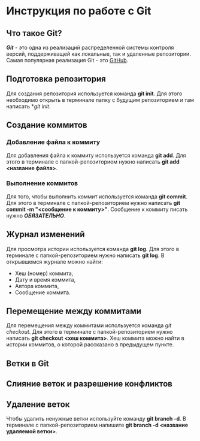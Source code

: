 # Инструкция по работе с Git

## Что такое Git?

***Git*** - это одна из реализаций распределенной системы контроля версий, поддерживащей как локальные, так и удаленные репозитории. Самая популярная реализация Git - это [GitHub](https://github.com/).

## Подготовка репозитория

Для создания репозитория используется команда **git init**. Для этого необходимо открыть в терминале папку с будущим репозиторием и там написать **git init*.

## Создание коммитов

### Добавление файла к коммиту

Для добавления файла к коммиту используется команда **git add**. Для этого в терминале с папкой-репозиторием нужно написать **git add <название файла>**.

### Выполнение коммитов

Для того, чтобы выполнить коммит используется команда **git commit**. Для этого в терминале с папкой-репозиторием нужно написать **git commit -m "<сообщение к коммиту>"**. Сообщение к коммиту писать нужно ***ОБЯЗАТЕЛЬНО***.

## Журнал изменений

Для просмотра истории используется команда **git log**. Для этого в терминале с папкой-репозиторием нужно написать **git log**. В открывшемся журнале можно найти:
* Хеш (номер) коммита,
* Дату и время коммита,
* Автора коммита,
* Сообщение коммита.

## Перемещение между коммитами

Для перемещения между коммитами используется команда *git checkout*. Для этого в терминале с папкой-репозиторием нужно написать **git checkout <хеш коммита>**. Хеш коммита можно найти в истории коммитов, о которой рассказано в предыдущем пункте.

## Ветки в Git

## Слияние веток и разрешение конфликтов

## Удаление веток
Чтобы удалить ненужные ветки используйте команду **git branch -d**. В терминале с папкой-репозиторием напишите **git branch -d <название удаляемой ветки>**.